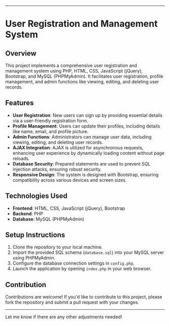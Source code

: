 

---

# User Registration and Management System

## Overview

This project implements a comprehensive user registration and management system using PHP, HTML, CSS, JavaScript (jQuery), Bootstrap, and MySQL (PHPMyAdmin). It facilitates user registration, profile management, and admin functions like viewing, editing, and deleting user records.

## Features

- **User Registration**: New users can sign up by providing essential details via a user-friendly registration form.
- **Profile Management**: Users can update their profiles, including details like name, email, and profile picture.
- **Admin Functions**: Administrators can manage user data, including viewing, editing, and deleting user records.
- **AJAX Integration**: AJAX is utilized for asynchronous requests, enhancing user experience by dynamically loading content without page reloads.
- **Database Security**: Prepared statements are used to prevent SQL injection attacks, ensuring robust security.
- **Responsive Design**: The system is designed with Bootstrap, ensuring compatibility across various devices and screen sizes.

## Technologies Used

- **Frontend**: HTML, CSS, JavaScript (jQuery), Bootstrap
- **Backend**: PHP
- **Database**: MySQL (PHPMyAdmin)

## Setup Instructions

1. Clone the repository to your local machine.
2. Import the provided SQL schema (`database.sql`) into your MySQL server using PHPMyAdmin.
3. Configure the database connection settings in `config.php`.
4. Launch the application by opening `index.php` in your web browser.

## Contribution

Contributions are welcome! If you'd like to contribute to this project, please fork the repository and submit a pull request with your changes.


---

Let me know if there are any other adjustments needed!
